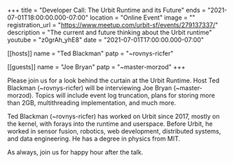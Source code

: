 +++
title = "Developer Call: The Urbit Runtime and its Future"
ends = "2021-07-01T18:00:00.000-07:00"
location = "Online Event"
image = ""
registration_url = "https://www.meetup.com/urbit-sf/events/279137337/"
description = "The current and future thinking about the Urbit runtime"
youtube = "z0grAh_yhE8"
date = "2021-07-01T17:00:00.000-07:00"

[[hosts]]
name = "Ted Blackman"
patp = "~rovnys-ricfer"

[[guests]]
name = "Joe Bryan"
patp = "~master-morzod"
+++

Please join us for a look behind the curtain at the Urbit Runtime. Host Ted Blackman (~rovnys-ricfer) will be interviewing Joe Bryan (~master-morzod). Topics will include event log truncation, plans for storing more than 2GB, multithreading implementation, and much more.

Ted Blackman (~rovnys-ricfer) has worked on Urbit since 2017, mostly on the kernel, with forays into the runtime and userspace. Before Urbit, he worked in sensor fusion, robotics, web development, distributed systems, and data engineering. He has a degree in physics from MIT.

As always, join us for happy hour after the talk.
